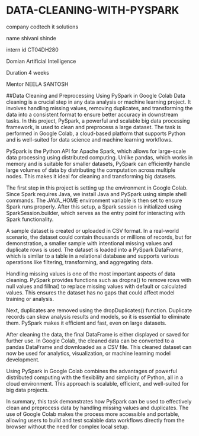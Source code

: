 # DATA-CLEANING-WITH-PYSPARK

company codtech it solutions

name shivani shinde

intern id CT04DH280

Domian Artificial Intelligence

Duration 4 weeks

Mentor NEELA SANTOSH

##Data Cleaning and Preprocessing Using PySpark in Google Colab
Data cleaning is a crucial step in any data analysis or machine learning project. It involves handling missing values, removing duplicates, and transforming the data into a consistent format to ensure better accuracy in downstream tasks. In this project, PySpark, a powerful and scalable big data processing framework, is used to clean and preprocess a large dataset. The task is performed in Google Colab, a cloud-based platform that supports Python and is well-suited for data science and machine learning workflows.

PySpark is the Python API for Apache Spark, which allows for large-scale data processing using distributed computing. Unlike pandas, which works in memory and is suitable for smaller datasets, PySpark can efficiently handle large volumes of data by distributing the computation across multiple nodes. This makes it ideal for cleaning and transforming big datasets.

The first step in this project is setting up the environment in Google Colab. Since Spark requires Java, we install Java and PySpark using simple shell commands. The JAVA_HOME environment variable is then set to ensure Spark runs properly. After this setup, a Spark session is initialized using SparkSession.builder, which serves as the entry point for interacting with Spark functionality.

A sample dataset is created or uploaded in CSV format. In a real-world scenario, the dataset could contain thousands or millions of records, but for demonstration, a smaller sample with intentional missing values and duplicate rows is used. The dataset is loaded into a PySpark DataFrame, which is similar to a table in a relational database and supports various operations like filtering, transforming, and aggregating data.

Handling missing values is one of the most important aspects of data cleaning. PySpark provides functions such as dropna() to remove rows with null values and fillna() to replace missing values with default or calculated values. This ensures the dataset has no gaps that could affect model training or analysis.

Next, duplicates are removed using the dropDuplicates() function. Duplicate records can skew analysis results and models, so it is essential to eliminate them. PySpark makes it efficient and fast, even on large datasets.

After cleaning the data, the final DataFrame is either displayed or saved for further use. In Google Colab, the cleaned data can be converted to a pandas DataFrame and downloaded as a CSV file. This cleaned dataset can now be used for analytics, visualization, or machine learning model development.

Using PySpark in Google Colab combines the advantages of powerful distributed computing with the flexibility and simplicity of Python, all in a cloud environment. This approach is scalable, efficient, and well-suited for big data projects.

In summary, this task demonstrates how PySpark can be used to effectively clean and preprocess data by handling missing values and duplicates. The use of Google Colab makes the process more accessible and portable, allowing users to build and test scalable data workflows directly from the browser without the need for complex local setup.

